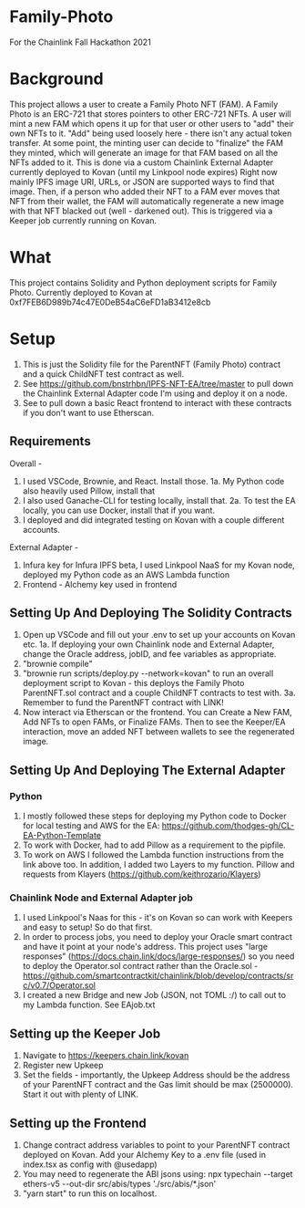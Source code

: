 # Family-Photo
For the Chainlink Fall Hackathon 2021
# Background
This project allows a user to create a Family Photo NFT (FAM). A Family Photo is an ERC-721 that stores pointers to other ERC-721 NFTs. 
A user will mint a new FAM which opens it up for that user or other users to "add" their own NFTs to it. "Add" being used loosely here - there isn't any actual token transfer.
At some point, the minting user can decide to "finalize" the FAM they minted, which will generate an image for that FAM based on all the NFTs added to it. This is done via a custom Chainlink External Adapter currently deployed to Kovan (until my Linkpool node expires) Right now mainly IPFS image URI, URLs, or JSON are supported ways to find that image.
Then, if a person who added their NFT to a FAM ever moves that NFT from their wallet, the FAM will automatically regenerate a new image with that NFT blacked out (well - darkened out). This is triggered via a Keeper job currently running on Kovan.

# What
This project contains Solidity and Python deployment scripts for Family Photo. Currently deployed to Kovan at 0xf7FEB6D989b74c47E0DeB54aC6eFD1aB3412e8cb

# Setup
1. This is just the Solidity file for the ParentNFT (Family Photo) contract and a quick ChildNFT test contract as well.
2. See https://github.com/bnstrhbn/IPFS-NFT-EA/tree/master to pull down the Chainlink External Adapter code I'm using and deploy it on a node.
3. See <link> to pull down a basic React frontend to interact with these contracts if you don't want to use Etherscan. 

## Requirements
Overall - 
1. I used VSCode, Brownie, and React. Install those. 
1a. My Python code also heavily used Pillow, install that
2. I also used Ganache-CLI for testing locally, install that.
2a. To test the EA locally, you can use Docker, install that if you want.
3. I deployed and did integrated testing on Kovan with a couple different accounts.

External Adapter - 
1. Infura key for Infura IPFS beta, I used Linkpool NaaS for my Kovan node, deployed my Python code as an AWS Lambda function
2. Frontend - Alchemy key used in frontend

## Setting Up And Deploying The Solidity Contracts
1. Open up VSCode and fill out your .env to set up your accounts on Kovan etc.
1a. If deploying your own Chainlink node and External Adapter, change the Oracle address, jobID, and fee variables as appropriate.
2. "brownie compile"
3. "brownie run scripts/deploy.py --network=kovan" to run an overall deployment script to Kovan - this deploys the Family Photo ParentNFT.sol contract and a couple ChildNFT contracts to test with.
3a. Remember to fund the ParentNFT contract with LINK!
4. Now interact via Etherscan or the frontend. You can Create a New FAM, Add NFTs to open FAMs, or Finalize FAMs. Then to see the Keeper/EA interaction, move an added NFT between wallets to see the regenerated image.

## Setting Up And Deploying The External Adapter
### Python
1. I mostly followed these steps for deploying my Python code to Docker for local testing and AWS for the EA: https://github.com/thodges-gh/CL-EA-Python-Template
2. To work with Docker, had to add Pillow as a requirement to the pipfile. 
3. To work on AWS I followed the Lambda function instructions from the link above too. In addition, I added two Layers to my function. Pillow and requests from Klayers (https://github.com/keithrozario/Klayers)

### Chainlink Node and External Adapter job
1. I used Linkpool's Naas for this - it's on Kovan so can work with Keepers and easy to setup! So do that first.
2. In order to process jobs, you need to deploy your Oracle smart contract and have it point at your node's address. This project uses "large responses" (https://docs.chain.link/docs/large-responses/) so you need to deploy the Operator.sol contract rather than the Oracle.sol - https://github.com/smartcontractkit/chainlink/blob/develop/contracts/src/v0.7/Operator.sol
3. I created a new Bridge and new Job (JSON, not TOML :/) to call out to my Lambda function. See EAjob.txt

## Setting up the Keeper Job
1. Navigate to https://keepers.chain.link/kovan
2. Register new Upkeep
3. Set the fields - importantly, the Upkeep Address should be the address of your ParentNFT contract and the Gas limit should be max (2500000). Start it out with plenty of LINK.

## Setting up the Frontend
1. Change contract address variables to point to your ParentNFT contract deployed on Kovan. Add your Alchemy Key to a .env file (used in index.tsx as config with @usedapp)
2. You may need to regenerate the ABI jsons using: npx typechain --target ethers-v5 --out-dir src/abis/types './src/abis/*.json'
3. "yarn start" to run this on localhost.
